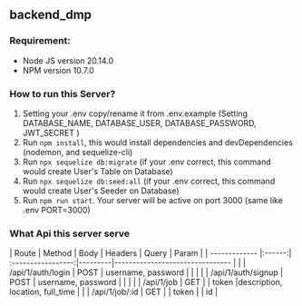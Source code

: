 ## backend_dmp

### Requirement:
* Node JS version 20.14.0
* NPM version 10.7.0

### How to run this Server?
1. Setting your .env copy/rename it from .env.example (Setting DATABASE_NAME, DATABASE_USER, DATABASE_PASSWORD, JWT_SECRET )
2. Run <code>npm install</code>, this would install dependencies and devDependencies (nodemon, and sequelize-cli)
3. Run <code>npx sequelize db:migrate</code> (if your .env correct, this command would create User's Table on Database)
4. Run <code>npx sequelize db:seed:all</code> (if your .env correct, this command would create User's Seeder on Database)
5. Run <code>npm run start</code>. Your server will be active on port 3000 (same like .env PORT=3000)

### What Api this server serve
| Route              | Method | Body               | Headers | Query                           | Param |
| -------------      |:------:| :-----------------:|---------|-------------------------------- |       |
| /api/1/auth/login  | POST   | username, password |         |                                 |       |
| /api/1/auth/signup | POST   | username, password |         |                                 |       |
| /api/1/job         | GET    |                    | token   |description, location, full_time |       |
| /api/1/job/:id     | GET    |                    | token   |                                 | id    |
